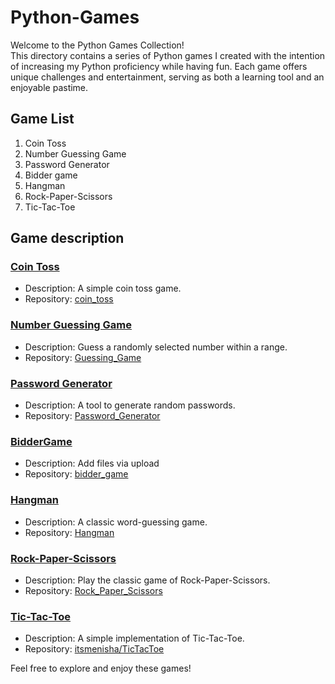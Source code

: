 # Python-Games

Welcome to the Python Games Collection!<br>
This directory contains a series of Python games I created with the intention of increasing my Python proficiency while having fun. Each game offers unique challenges and entertainment, serving as both a learning tool and an enjoyable pastime.

## Game List
1. Coin Toss<br>
2. Number Guessing Game<br>
3. Password Generator<br>
4. Bidder game<br>
5. Hangman<br>
6. Rock-Paper-Scissors<br>
7. Tic-Tac-Toe

## Game description
### [Coin Toss](https://github.com/itsmenisha/Python-Games/blob/main/cointoss.py)

- Description: A simple coin toss game.
- Repository: [coin_toss](https://github.com/itsmenisha/Python-Games/blob/main/cointoss.py)
  
### [Number Guessing Game](https://github.com/itsmenisha/Python-Games/blob/main/guessinggame.py)

- Description: Guess a randomly selected number within a range.
- Repository: [Guessing_Game](https://github.com/itsmenisha/Python-Games/blob/main/guessinggame.py)

### [Password Generator](https://github.com/itsmenisha/Python-Games/blob/main/passwordgenerator.py)

- Description: A tool to generate random passwords.
- Repository: [Password_Generator](https://github.com/itsmenisha/Python-Games/blob/main/passwordgenerator.py)

### [BidderGame](https://github.com/itsmenisha/Python-Games/blob/main/Bidder/bidder.py)

- Description: Add files via upload
- Repository: [bidder_game](https://github.com/itsmenisha/Python-Games/blob/main/Bidder)
  
### [Hangman](https://github.com/itsmenisha/Python-Games/blob/main/Hangman/hangman.py)

- Description: A classic word-guessing game.
- Repository: [Hangman](https://github.com/itsmenisha/Python-Games/blob/main/Hangman)

### [Rock-Paper-Scissors](https://github.com/itsmenisha/Python-Games/blob/main/rockpapersissor.py)

- Description: Play the classic game of Rock-Paper-Scissors.
- Repository: [Rock_Paper_Scissors](https://github.com/itsmenisha/Python-Games/blob/main/rockpapersissor.py)

### [Tic-Tac-Toe](https://github.com/itsmenisha/TicTacToe)

- Description: A simple implementation of Tic-Tac-Toe.
- Repository: [itsmenisha/TicTacToe](https://github.com/itsmenisha/TicTacToe)


Feel free to explore and enjoy these games!


